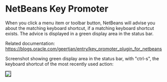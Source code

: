 NetBeans Key Promoter
===================

When you click a menu item or toolbar button, NetBeans will advise you about the matching keyboard shortcut, if a matching keyboard shortcut exists. The advice is displayed in a green display area in the status bar.

Related documentation: https://blogs.oracle.com/geertjan/entry/key_promoter_plugin_for_netbeans

Screenshot showing green display area in the status bar, with "ctrl-s", the keyboard shortcut of the most recently used action:

<img style="border:1px solid black" src="https://blogs.oracle.com/geertjan_images/resource/nkp.png"/>


